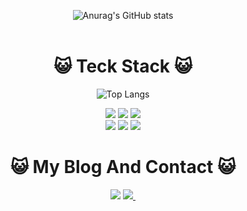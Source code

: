 <div align="center">

![Anurag's GitHub stats](https://github-readme-stats.vercel.app/api?username=wodnd0131&show_icons=true&theme=merko)
<br/><br/>



# :smiley_cat:  Teck Stack  :smiley_cat:<br/>

![Top Langs](https://github-readme-stats.vercel.app/api/top-langs/?username=wodnd0131&layout=compact)

<img src="https://img.shields.io/badge/spring-6DB33F?style=for-the-badge&logo=spring&logoColor=white">
<img src="https://img.shields.io/badge/react-61DAFB?style=for-the-badge&logo=react&logoColor=white">
<img src="https://img.shields.io/badge/MySQL-4479A1?style=for-the-badge&logo=MySQL&logoColor=white"><div/>
<img src="https://img.shields.io/badge/redis-DC382D?style=for-the-badge&logo=redis&logoColor=white">
<img src="https://img.shields.io/badge/aws-232F3E?style=for-the-badge&logo=aws&logoColor=white">
<img src="https://img.shields.io/badge/firebase-FFCA28?style=for-the-badge&logo=firebase&logoColor=white"><br/>

# :smiley_cat:  My Blog And Contact :smiley_cat: <br/>
<a href="https://www.notion.so/PARA-213cc4c52e824e5d8f3db323cb45162c?pvs=4" target="_blank">
<img src="https://img.shields.io/badge/notion-000000?style=for-the-badge&logo=notion&logoColor=FFFFFF"/></a>
  <a href="mailto:wodnd0131@gmail.com">
    <img
      src="https://img.shields.io/badge/wodnd0131@gmail.com-D14836?style=for-the-badge&logo=gmail&logoColor=white"/>&nbsp
  </a>



</div>  
